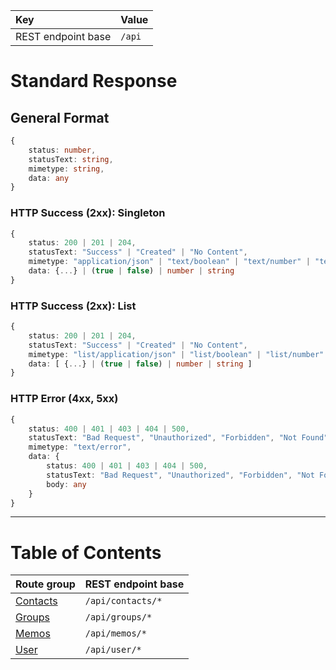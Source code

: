 
| Key                | Value  |
| :----------------- | :----- |
| REST endpoint base | `/api` |

# Standard Response

## General Format

```typescript
{
    status: number,
    statusText: string,
    mimetype: string,
    data: any
}
```

### HTTP Success (2xx): Singleton

```typescript
{
    status: 200 | 201 | 204,
    statusText: "Success" | "Created" | "No Content",
    mimetype: "application/json" | "text/boolean" | "text/number" | "text/string"
    data: {...} | (true | false) | number | string
}
```

### HTTP Success (2xx): List

```typescript
{
    status: 200 | 201 | 204,
    statusText: "Success" | "Created" | "No Content",
    mimetype: "list/application/json" | "list/boolean" | "list/number" | "list/string"
    data: [ {...} | (true | false) | number | string ]
}
```


### HTTP Error (4xx, 5xx)

```typescript
{
    status: 400 | 401 | 403 | 404 | 500,
    statusText: "Bad Request", "Unauthorized", "Forbidden", "Not Found", "Internal Server Error",
    mimetype: "text/error",
    data: {
        status: 400 | 401 | 403 | 404 | 500,
        statusText: "Bad Request", "Unauthorized", "Forbidden", "Not Found", "Internal Server Error",
        body: any    
    }
}
```

---

# Table of Contents

| Route group            | REST endpoint base |
| :--------------------- | :----------------- |
| [Contacts](./contacts) | `/api/contacts/*`  |
| [Groups](./groups)     | `/api/groups/*`    |
| [Memos](./memos)       | `/api/memos/*`     |
| [User](./user)         | `/api/user/*`      |
